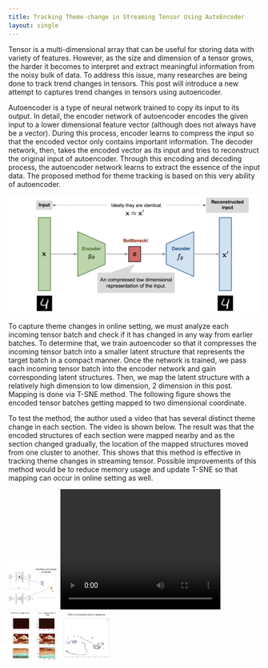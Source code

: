 ```yaml
---
title: Tracking Theme-change in Streaming Tensor Using AutoEncoder
layout: single
---
```

Tensor is a multi-dimensional array that can be useful for storing data with variety of features. However, as the size and dimension of a tensor grows, the harder it becomes to interpret and extract meaningful information from the noisy bulk of data. To address this issue, many researches are being done to track trend changes in tensors. This post will introduce a new attempt to captures trend changes in tensors using autoencoder.

Autoencoder is a type of neural network trained to copy its input to its output. In detail, the encoder network of autoencoder encodes the given input to a lower dimensional feature vector (although does not always have be a vector). During this process, encoder learns to compress the input so that the encoded vector only contains important information. The decoder network, then, takes the encoded vector as its input and tries to reconstruct the original input of autoencoder. Through this encoding and decoding process, the autoencoder network learns to extract the essence of the input data. The proposed method for theme tracking is based on this very ability of autoencoder.

![Image not available at the moment](./assets/autoencoder-architecture.png "AutoEncoder Network")

To capture theme changes in online setting, we must analyze each incoming tensor batch and check if it has changed in any way from earlier batches. To determine that, we train autoencoder so that it compresses the incoming tensor batch into a smaller latent structure that  represents the target batch in a compact manner. Once the network is trained, we pass each incoming tensor batch into the encoder network and gain corresponding latent structures. Then, we map the latent structure with a relatively high dimension to low dimension, 2 dimension in this post. Mapping is done via T-SNE method. The following figure shows the encoded tensor batches getting mapped to two dimensional coordinate.

To test the method, the author used a video that has several distinct theme change in each section. The video is shown below. The result was that the encoded structures of each section were mapped nearby and as the section changed gradually, the location of the mapped structures moved from one cluster to another. This shows that this method is effective in tracking theme changes in streaming tensor. Possible improvements of this method would be to reduce memory usage and update T-SNE so that mapping can occur in online setting as well.

<img src="./assets/aevec.png" alt="Image not available at the moment" style="height: 100px; width:100px;"/>

<video width="320" height="240" controls>
  <source src="./assets/10 seconds Animation_360p.mp4" type="video/mp4">
</video>

<img src="./assets/change.png" alt="Image not available at the moment" style="height: 100px; width:100px;"/>

<img src="./assets/res.png" alt="Image not available at the moment" style="height: 100px; width:100px;"/>
